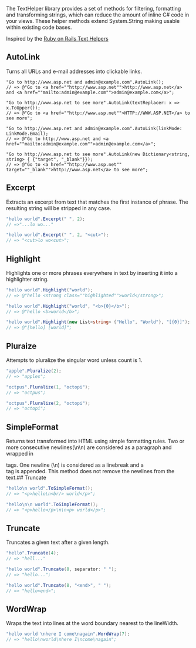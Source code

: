 The TextHelper library provides a set of methods for filtering, formatting and transforming strings, which can reduce the amount of inline C# code in your views. These helper methods extend System.String making usable within existing code bases.

Inspired by the [Ruby on Rails Text Helpers](http://api.rubyonrails.org/classes/ActionView/Helpers/TextHelper.html#method-i-truncate)

## AutoLink
Turns all URLs and e-mail addresses into clickable links.


	"Go to http://www.asp.net and admin@example.com".AutoLink();
	// => @"Go to <a href=""http://www.asp.net"">http://www.asp.net</a> and <a href=""mailto:admin@example.com"">admin@example.com</a>";

	"Go to http://www.asp.net to see more".AutoLink(textReplacer: x => x.ToUpper());
	// => @"Go to <a href=""http://www.asp.net"">HTTP://WWW.ASP.NET</a> to see more";

	"Go to http://www.asp.net and admin@example.com".AutoLink(linkMode: LinkMode.Email);
	// => @"Go to http://www.asp.net and <a href=""mailto:admin@example.com"">admin@example.com</a>";

	"Go to http://www.asp.net to see more".AutoLink(new Dictionary<string, string> { {"target", "_blank"}});
	// => @"Go to <a href=""http://www.asp.net"" target=""_blank"">http://www.asp.net</a> to see more";

## Excerpt
Extracts an excerpt from text that matches the first instance of phrase. The resulting string will be stripped in any case.
```csharp
"hello world".Excerpt(" ", 2);
// =>"...lo wo..."

"hello world".Excerpt(" ", 2, "<cut>");
// => "<cut>lo wo<cut>";
```

## Highlight
Highlights one or more phrases everywhere in text by inserting it into a highlighter string.
```csharp
"hello world".Highlight("world");
// => @"hello <strong class=""highlighted"">world</strong>";

"hello world".Highlight("world", "<b>{0}</b>");
// => @"hello <b>world</b>";

"hello world".Highlight(new List<string> {"Hello", "World"}, "[{0}]");
// => @"[hello] [world]";
```

## Pluraize
Attempts to pluralize the singular word unless count is 1.
```csharp
"apple".Pluralize(2);
// => "apples";

"octpus".Pluralize(1, "octopi");
// => "octpus";

"octpus".Pluralize(2, "octopi");
// => "octopi";
```

## SimpleFormat
Returns text transformed into HTML using simple formatting rules. Two or more consecutive newlines(\n\n) are considered as a paragraph and wrapped in <p> tags. One newline (\n) is considered as a linebreak and a <br/> tag is appended. This method does not remove the newlines from the text.## Truncate
```csharp
"hello\n world".ToSimpleFormat();
// => "<p>hello\n<br/> world</p>";

"hello\n\n world".ToSimpleFormat();
// => "<p>hello</p>\n\n<p> world</p>";
```

## Truncate
Truncates a given text after a given length.
```csharp
"hello".Truncate(4);
// => "hell..."

"hello world".Truncate(8, separator: " ");
// => "hello...";

"hello world".Truncate(8, "<end>", " ");
// => "hello<end>";
```

## WordWrap
Wraps the text into lines at the word boundary nearest to the lineWidth.
```csharp
"hello world \nhere I come\nagain".WordWrap(7);
// => "hello\nworld\nhere I\ncome\nagain";
```